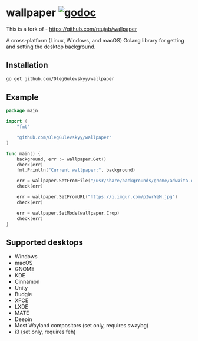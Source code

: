 # wallpaper [![godoc](https://godoc.org/github.com/OlegGulevskyy/wallpaper?status.svg)](https://godoc.org/github.com/reujab/wallpaper)

This is a fork of - https://github.com/reujab/wallpaper

A cross-platform (Linux, Windows, and macOS) Golang library for getting and setting the desktop background.

## Installation

```sh
go get github.com/OlegGulevskyy/wallpaper
```

## Example

```go
package main

import (
	"fmt"

	"github.com/OlegGulevskyy/wallpaper"
)

func main() {
	background, err := wallpaper.Get()
	check(err)
	fmt.Println("Current wallpaper:", background)

	err = wallpaper.SetFromFile("/usr/share/backgrounds/gnome/adwaita-day.jpg")
	check(err)

	err = wallpaper.SetFromURL("https://i.imgur.com/pIwrYeM.jpg")
	check(err)

	err = wallpaper.SetMode(wallpaper.Crop)
	check(err)
}

```

## Supported desktops

* Windows
* macOS
* GNOME
* KDE
* Cinnamon
* Unity
* Budgie
* XFCE
* LXDE
* MATE
* Deepin
* Most Wayland compositors (set only, requires swaybg)
* i3 (set only, requires feh)
